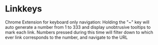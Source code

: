 Linkkeys
========
Chrome Extension for keyboard only navigation:
Holding the "~" key will auto generate a number from 1 to 333 and display unobtrusive tooltips to mark each link.
Numbers pressed during this time will filter down to which ever link corresponds to the number, and navigate to the URL
